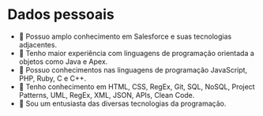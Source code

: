 # Dados pessoais
- :footprints: Possuo amplo conhecimento em Salesforce e suas tecnologias adjacentes.
- :footprints: Tenho maior experiência com linguagens de programação orientada a objetos como Java e Apex.
- :footprints: Possuo conhecimentos nas linguagens de programação JavaScript, PHP, Ruby, C e C++.
- :footprints: Tenho conhecimento em HTML, CSS, RegEx, Git, SQL, NoSQL, Project Patterns, UML, RegEx, XML, JSON, APIs, Clean Code.
- :seedling: Sou um entusiasta das diversas tecnologias da programação.
